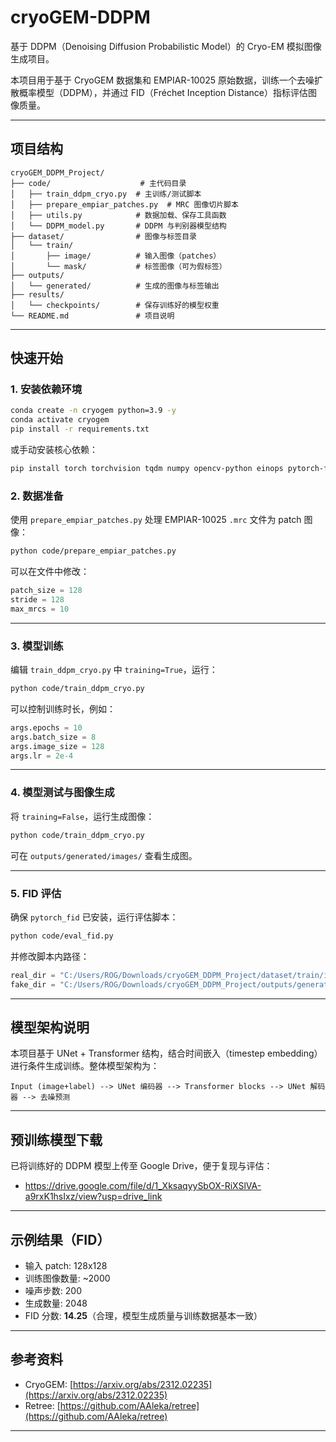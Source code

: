 # cryoGEM-DDPM

基于 DDPM（Denoising Diffusion Probabilistic Model）的 Cryo-EM 模拟图像生成项目。

本项目用于基于 CryoGEM 数据集和 EMPIAR-10025 原始数据，训练一个去噪扩散概率模型（DDPM），并通过 FID（Fréchet Inception Distance）指标评估图像质量。

---

##  项目结构

```
cryoGEM_DDPM_Project/
├── code/                    # 主代码目录
│   ├── train_ddpm_cryo.py  # 主训练/测试脚本
│   ├── prepare_empiar_patches.py  # MRC 图像切片脚本
│   ├── utils.py            # 数据加载、保存工具函数
│   └── DDPM_model.py       # DDPM 与判别器模型结构
├── dataset/                # 图像与标签目录
│   └── train/
│       ├── image/          # 输入图像（patches）
│       └── mask/           # 标签图像（可为假标签）
├── outputs/
│   └── generated/          # 生成的图像与标签输出
├── results/
│   └── checkpoints/        # 保存训练好的模型权重
└── README.md               # 项目说明
```

---

##  快速开始

### 1. 安装依赖环境

```bash
conda create -n cryogem python=3.9 -y
conda activate cryogem
pip install -r requirements.txt
```

或手动安装核心依赖：

```bash
pip install torch torchvision tqdm numpy opencv-python einops pytorch-fid mrcfile
```


### 2. 数据准备

使用 `prepare_empiar_patches.py` 处理 EMPIAR-10025 `.mrc` 文件为 patch 图像：

```bash
python code/prepare_empiar_patches.py
```

可以在文件中修改：
```python
patch_size = 128
stride = 128
max_mrcs = 10
```

---

### 3. 模型训练

编辑 `train_ddpm_cryo.py` 中 `training=True`，运行：

```bash
python code/train_ddpm_cryo.py
```

可以控制训练时长，例如：
```python
args.epochs = 10
args.batch_size = 8
args.image_size = 128
args.lr = 2e-4
```

---

### 4. 模型测试与图像生成

将 `training=False`，运行生成图像：

```bash
python code/train_ddpm_cryo.py
```

可在 `outputs/generated/images/` 查看生成图。

---

### 5. FID 评估

确保 `pytorch_fid` 已安装，运行评估脚本：

```bash
python code/eval_fid.py
```

并修改脚本内路径：
```python
real_dir = "C:/Users/ROG/Downloads/cryoGEM_DDPM_Project/dataset/train/image"
fake_dir = "C:/Users/ROG/Downloads/cryoGEM_DDPM_Project/outputs/generated/images"
```

---

##  模型架构说明

本项目基于 UNet + Transformer 结构，结合时间嵌入（timestep embedding）进行条件生成训练。整体模型架构为：

```
Input (image+label) --> UNet 编码器 --> Transformer blocks --> UNet 解码器 --> 去噪预测
```

---

##  预训练模型下载

已将训练好的 DDPM 模型上传至 Google Drive，便于复现与评估：

- https://drive.google.com/file/d/1_XksaqyySbOX-RiXSlVA-a9rxK1hsIxz/view?usp=drive_link

---

##  示例结果（FID）

- 输入 patch: 128x128
- 训练图像数量: ~2000
- 噪声步数: 200
- 生成数量: 2048
- FID 分数: **14.25**（合理，模型生成质量与训练数据基本一致）

---

##  参考资料

- CryoGEM: [https://arxiv.org/abs/2312.02235](https://arxiv.org/abs/2312.02235)
- Retree: [https://github.com/AAleka/retree](https://github.com/AAleka/retree)


---


